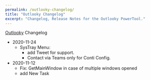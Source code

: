 ```yaml
---
permalink: /outlooky-changelog/
title: "Outlooky Changelog"
excerpt: "Changelog, Release Notes for the Outlooky PowerTool."
---
```


[Outlooky](Outlooky) Changelog

* 2020-11-24
    - SysTray Menu:
      - add Tweet for support.
      - Contact via Teams only for Conti Config.
* 2020-11-12
	- Fix: GetMainWindow in case of multiple windows opened
	- add New Task
